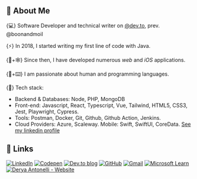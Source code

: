 

## 👾 About Me

{💻} Software Developer and technical writer on [@dev.to](https://dev.to/dantonelli), prev. @boonandmoil

{⚡️} In 2018, I started writing my first line of code with Java.

{📱+🕸️} Since then, I have developed numerous *web* and *iOS* applications.

{💬+⌨️} I am passionate about human and programming languages.

{🐳} Tech stack:
- Backend & Databases: Node, PHP, MongoDB
- Front-end: Javascript, React, Typescript, Vue, Tailwind, HTML5, CSS3, Jest, Playwright, Cypress.
- Tools: Postman, Docker, Git, Github, Github Action, Jenkins.
- Cloud Providers: Azure, Scaleway.
Mobile: Swift, SwiftUI, CoreData. [See my linkedin profile](https://www.linkedin.com/in/derya-a-antonelli/)


## 🔗 Links

[![LinkedIn](https://img.shields.io/badge/LinkedIn-%230077B5.svg?logo=linkedin&logoColor=white)](https://linkedin.com/in/https://www.linkedin.com/in/derya-a-antonelli/) [![Codepen](https://img.shields.io/badge/Codepen-000000?style=for-the-badge&logo=codepen&logoColor=white)](https://codepen.io/https://codepen.io/d-antonelli) [![Dev.to blog](https://img.shields.io/badge/dev.to-0A0A0A?style=for-the-badge&logo=dev.to&logoColor=white)](https://dev.to/dantonelli) [![GitHub](https://img.shields.io/badge/github-%23121011.svg?style=for-the-badge&logo=github&logoColor=white)](https://github.com/D-Antonelli) [![Gmail](https://img.shields.io/badge/Gmail-D14836?style=for-the-badge&logo=gmail&logoColor=white)](mailto:derya.antonelli@gmail.com) [![Microsoft Learn](https://img.shields.io/badge/Microsoft_Learn-258ffa?style=for-the-badge&logo=microsoft&logoColor=white)](https://learn.microsoft.com/en-us/users/derya-1603/achievements) [![Derya Antonelli - Website](https://img.shields.io/badge/Derya_Antonelli-FFFFFF)](https://www.deryasdesktop.com)


